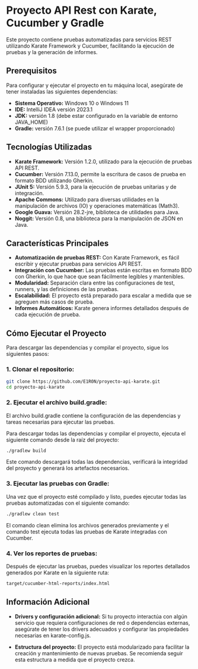 # Proyecto API Rest con Karate, Cucumber y Gradle
Este proyecto contiene pruebas automatizadas para servicios REST utilizando Karate Framework y Cucumber, facilitando la ejecución de pruebas y la generación de informes.

## Prerequisitos
Para configurar y ejecutar el proyecto en tu máquina local, asegúrate de tener instaladas las siguientes dependencias:

- **Sistema Operativo:** Windows 10 o Windows 11
- **IDE:** IntelliJ IDEA versión 2023.1
- **JDK:** versión 1.8 (debe estar configurado en la variable de entorno JAVA_HOME)
- **Gradle:** versión 7.6.1 (se puede utilizar el wrapper proporcionado)

## Tecnologías Utilizadas
- **Karate Framework:** Versión 1.2.0, utilizado para la ejecución de pruebas API REST.
- **Cucumber:** Versión 7.13.0, permite la escritura de casos de prueba en formato BDD utilizando Gherkin.
- **JUnit 5:** Versión 5.9.3, para la ejecución de pruebas unitarias y de integración.
- **Apache Commons:** Utilizado para diversas utilidades en la manipulación de archivos (IO) y operaciones matemáticas (Math3).
- **Google Guava:** Versión 28.2-jre, biblioteca de utilidades para Java.
- **Noggit:** Versión 0.8, una biblioteca para la manipulación de JSON en Java.

## Características Principales
- **Automatización de pruebas REST:** Con Karate Framework, es fácil escribir y ejecutar pruebas para servicios API REST.
- **Integración con Cucumber:** Las pruebas están escritas en formato BDD con Gherkin, lo que hace que sean fácilmente legibles y mantenibles.
- **Modularidad:** Separación clara entre las configuraciones de test, runners, y las definiciones de las pruebas.
- **Escalabilidad:** El proyecto está preparado para escalar a medida que se agreguen más casos de prueba.
- **Informes Automáticos:** Karate genera informes detallados después de cada ejecución de prueba.

## Cómo Ejecutar el Proyecto
Para descargar las dependencias y compilar el proyecto, sigue los siguientes pasos:

### 1. Clonar el repositorio:
```bash
git clone https://github.com/E1R0N/proyecto-api-karate.git
cd proyecto-api-karate
```
### 2. Ejecutar el archivo build.gradle:
El archivo build.gradle contiene la configuración de las dependencias y tareas necesarias para ejecutar las pruebas.

Para descargar todas las dependencias y compilar el proyecto, ejecuta el siguiente comando desde la raíz del proyecto:
```bash
./gradlew build
```
Este comando descargará todas las dependencias, verificará la integridad del proyecto y generará los artefactos necesarios.

### 3. Ejecutar las pruebas con Gradle:
Una vez que el proyecto esté compilado y listo, puedes ejecutar todas las pruebas automatizadas con el siguiente comando:
```bash
./gradlew clean test
```
El comando clean elimina los archivos generados previamente y el comando test ejecuta todas las pruebas de Karate integradas con Cucumber.

### 4. Ver los reportes de pruebas:
Después de ejecutar las pruebas, puedes visualizar los reportes detallados generados por Karate en la siguiente ruta:
```bash
target/cucumber-html-reports/index.html
```

## Información Adicional
- **Drivers y configuración adicional:** Si tu proyecto interactúa con algún servicio que requiera configuraciones de red o dependencias externas, asegúrate de tener los drivers adecuados y configurar las propiedades necesarias en karate-config.js.

- **Estructura del proyecto:** El proyecto está modularizado para facilitar la creación y mantenimiento de nuevas pruebas. Se recomienda seguir esta estructura a medida que el proyecto crezca.
